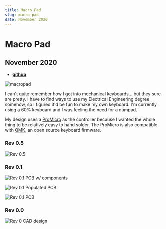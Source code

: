 ```yaml
---
title: Macro Pad
slug: macro-pad
date: November 2020
---
```


# Macro Pad

## November 2020

- [**github**](https://github.com/ec965/dropout-numpad)

![macropad](/images/macropad/complete.webp)

I can't quite remember how I got into mechanical keyboards... but they sure are
pretty. I have to find ways to use my Electrical Engineering degree somehow, so
I figured it'd be fun to make my own keyboard. I'm currently using a 60%
keyboard and I was feeling the need for a numpad.

My design uses a [ProMicro](https://www.sparkfun.com/products/12640) as the
controller because I wanted the whole thing to be relatively easy to hand
solder. The ProMicro is also compatible with
[QMK](https://github.com/qmk/qmk_firmware), an open source keyboard firmware.

### Rev 0.5

![Rev 0.5](/images/macropad/rev0.5.webp/)

### Rev 0.1

![Rev 0.1 PCB w/ components](/images/macropad/pretty.webp)

![Rev 0.1 Populated PCB](/images/macropad/populated.webp)

![Rev 0.1 PCB](/images/macropad/top.webp)

### Rev 0.0

![Rev 0 CAD design](/images/macropad/pcbSchematic.webp)
